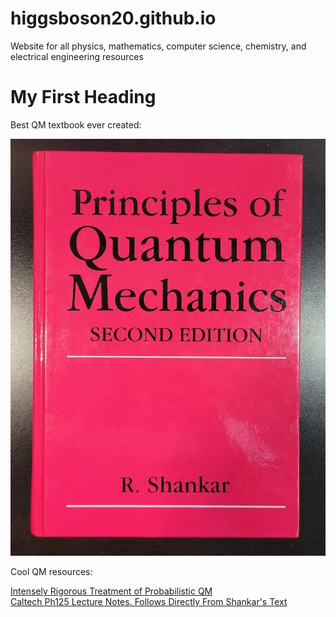# higgsboson20.github.io
Website for all physics, mathematics, computer science, chemistry, and electrical engineering resources


<html>
<body>

<h1>My First Heading</h1>
<p> Best QM textbook ever created: </p>
<img src = "s-l1600.jpg" alt = "holy book">

<p>Cool QM resources:
 
<a href = "https://plato.stanford.edu/entries/qt-quantlog/#QuanProbNuts"> Intensely Rigorous Treatment of Probabilistic QM </a>
<br>
<a href = "https://sites.astro.caltech.edu/~golwala/ph125ab/ph125_notes_2007.pdf"> Caltech Ph125 Lecture Notes. Follows Directly From Shankar's Text </a>


</p>

</body>
</html>

